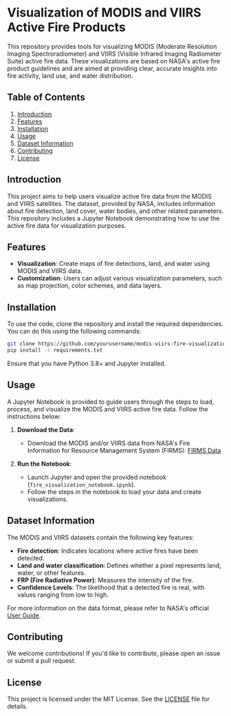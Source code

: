 # Visualization of MODIS and VIIRS Active Fire Products

This repository provides tools for visualizing MODIS (Moderate Resolution Imaging Spectroradiometer) and VIIRS (Visible Infrared Imaging Radiometer Suite) active fire data. These visualizations are based on NASA's active fire product guidelines and are aimed at providing clear, accurate insights into fire activity, land use, and water distribution.

## Table of Contents
1. [Introduction](#introduction)
2. [Features](#features)
3. [Installation](#installation)
4. [Usage](#usage)
5. [Dataset Information](#dataset-information)
6. [Contributing](#contributing)
7. [License](#license)

## Introduction

This project aims to help users visualize active fire data from the MODIS and VIIRS satellites. The dataset, provided by NASA, includes information about fire detection, land cover, water bodies, and other related parameters. This repository includes a Jupyter Notebook demonstrating how to use the active fire data for visualization purposes.

## Features
- **Visualization**: Create maps of fire detections, land, and water using MODIS and VIIRS data.
- **Customization**: Users can adjust various visualization parameters, such as map projection, color schemes, and data layers.

## Installation

To use the code, clone the repository and install the required dependencies. You can do this using the following commands:

```bash
git clone https://github.com/yourusername/modis-viirs-fire-visualization.git
pip install -r requirements.txt
```


Ensure that you have Python 3.8+ and Jupyter installed.

## Usage

A Jupyter Notebook is provided to guide users through the steps to load, process, and visualize the MODIS and VIIRS active fire data. Follow the instructions below:

1. **Download the Data**:
   - Download the MODIS and/or VIIRS data from NASA's Fire Information for Resource Management System (FIRMS): [FIRMS Data](https://firms.modaps.eosdis.nasa.gov/)

2. **Run the Notebook**:
   - Launch Jupyter and open the provided notebook (`fire_visualization_notebook.ipynb`).
   - Follow the steps in the notebook to load your data and create visualizations.

## Dataset Information

The MODIS and VIIRS datasets contain the following key features:
- **Fire detection**: Indicates locations where active fires have been detected.
- **Land and water classification**: Defines whether a pixel represents land, water, or other features.
- **FRP (Fire Radiative Power)**: Measures the intensity of the fire.
- **Confidence Levels**: The likelihood that a detected fire is real, with values ranging from low to high.

For more information on the data format, please refer to NASA's official [User Guide](https://modis.gsfc.nasa.gov/data/dataprod/mod14.php).

## Contributing

We welcome contributions! If you'd like to contribute, please open an issue or submit a pull request.

## License

This project is licensed under the MIT License. See the [LICENSE](LICENSE) file for details.
